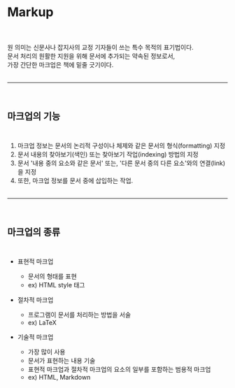 # Markup<br><br>

원 의미는 신문사나 잡지사의 교정 기자들이 쓰는 특수 목적의 표기법이다.<br>
문서 처리의 원활한 지원을 위해 문서에 추가되는 약속된 정보로서,<br>
가장 간단한 마크업은 책에 밑줄 긋기이다.
<br><br>

---
<br>

## 마크업의 기능<br><br>

1. 마크업 정보는 문서의 논리적 구성이나 체제와 같은 문서의 형식(formatting) 지정
2. 문서 내용의 찾아보기(색인) 또는 찾아보기 작업(indexing) 방법의 지정
3. 문서 '내용 중의 요소와 같은 문서' 또는, '다른 문서 중의 다른 요소'와의 연결(link)을 지정
4. 또한, 마크업 정보를 문서 중에 삽입하는 작업.
<br><br>  
---
<br>

## 마크업의 종류<br><br>

* 표현적 마크업
    * 문서의 형태를 표현
    * ex) HTML style 태그

* 절차적 마크업
    * 프로그램이 문서를 처리하는 방법을 서술
    * ex) LaTeX

* 기술적 마크업
    * 가장 많이 사용
    * 문서가 표현하는 내용 기술
    * 표현적 마크업과 절차적 마크업의 요소의 일부를 포함하는 범용적 마크업
    * ex) HTML, Markdown
